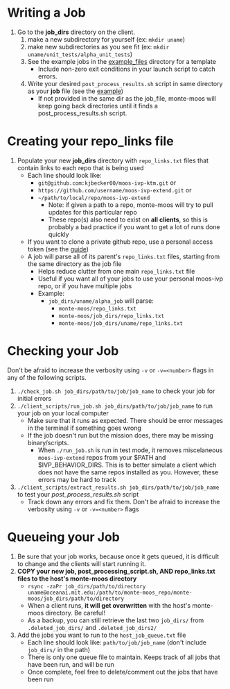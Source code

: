 # Writing a Job
1. Go to the **job_dirs** directory on the client.
    1. make a new subdirectory for yourself (ex: `mkdir uname`)
    2. make new subdirectories as you see fit (ex: `mkdir uname/unit_tests/alpha_unit_tests`)
    3. See the example jobs in the [example_files](example_files) directory for a template
        - Include non-zero exit conditions in your launch script to catch errors.
    4. Write your desired `post_process_results.sh` script in same directory as your **job** file (see the [example](example_files/example_job_dir/post_process_results.sh))
        - If not provided in the same dir as the job_file, monte-moos will keep going back directories until it finds a post_process_results.sh script.

# Creating your repo_links file
1. Populate your new **job_dirs** directory with `repo_links.txt` files that contain links to each repo that is being used
    - Each line should look like:
        - `git@github.com:kjbecker00/moos-ivp-ktm.git` or
        - `https://github.com/username/moos-ivp-extend.git` or
        -  `~/path/to/local/repo/moos-ivp-extend`
            - Note: if given a path to a repo, monte-moos will try to pull updates for this particular repo
            - These repo(s) also need to exist on **all clients**, so this is probably a bad practice if you want to get a lot of runs done quickly
    - If you want to clone a private github repo, use a personal access token (see the [guide](private_github_repo.md))
    - A job will parse all of its parent's `repo_links.txt` files, starting from the same directory as the job file
        - Helps reduce clutter from one main `repo_links.txt` file
        - Useful if you want all of your jobs to use your personal moos-ivp repo, or if you have multiple jobs 
        - Example:
            - `job_dirs/uname/alpha_job` will parse:
                - `monte-moos/repo_links.txt`
                - `monte-moos/job_dirs/repo_links.txt`
                - `monte-moos/job_dirs/uname/repo_links.txt`

# Checking your Job
Don't be afraid to increase the verbosity using `-v` or `-v=<number>` flags in any of the following scripts.
1. `./check_job.sh job_dirs/path/to/job/job_name` to check your job for initial errors
2. `./client_scripts/run_job.sh job_dirs/path/to/job/job_name` to run your job on your local computer      
    - Make sure that it runs as expected. There should be error messages in the terminal if something goes wrong   
    - If the job doesn't run but the mission does, there may be missing binary/scripts.  
        - When `./run_job.sh` is run in test mode, it removes miscelaneous `moos-ivp-extend` repos from your $PATH and $IVP_BEHAVIOR_DIRS. This is to better simulate a client which does not have the same repos installed as you. However, these errors may be hard to track
3. `./client_scripts/extract_results.sh job_dirs/path/to/job/job_name` to test your *post_process_results.sh* script  
    - Track down any errors and fix them. Don't be afraid to increase the verbosity using `-v` or `-v=<number>` flags  

# Queueing your Job
1. Be sure that your job works, because once it gets queued, it is difficult to change and the clients will start running it.
2. **COPY your new job, post_processing_script.sh, AND repo_links.txt files to the host's monte-moos directory**
    - `rsync -zaPr job_dirs/path/to/directory uname@oceanai.mit.edu:/path/to/monte-moos_repo/monte-moos/job_dirs/path/to/directory`
    - When a client runs, **it will get overwritten** with the host's monte-moos directory. Be careful!
    - As a backup, you can still retrieve the last two `job_dirs/` from `.deleted_job_dirs/` and `.deleted_job_dirs2/`
2. Add the jobs you want to run to the `host_job_queue.txt` file
    - Each line should look like: `path/to/job/job_name` (don't include `job_dirs/` in the path)
    - There is only one queue file to maintain. Keeps track of all jobs that have been run, and will be run
    - Once complete, feel free to delete/comment out the jobs that have been run

